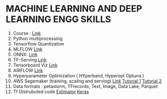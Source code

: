 # MACHINE LEARNING AND DEEP LEARNING ENGG SKILLS

1. Course : [Link](https://www.coursera.org/specializations/tensorflow-data-and-deployment)
2. Python multiprocessing
3. Tensorflow Quantization
4. MLFLOW [Link](https://mlflow.org/)
5. ONNX: [Link](https://github.com/onnx/tutorials)
6. TF-Serving [Link](https://www.tensorflow.org/tfx/serving/architecture)
7. Tensorboard Viz [Link](https://www.tensorflow.org/tensorboard/get_started)
8. AIRFLOW [Link](https://airflow.apache.org/)
9. Hyperparameter Optimization ( HYperband, Hyperopt Optuna )
10. AWS Sagemaker (training, scaling and serving) [Link](https://github.com/awslabs/amazon-sagemaker-examples) [Tutorial 1](https://aws.amazon.com/blogs/machine-learning/train-and-host-scikit-learn-models-in-amazon-sagemaker-by-building-a-scikit-docker-container/) [Tutorial 2](https://medium.com/theteammavericks/deploy-scalable-ml-model-using-aws-sagemaker-a817e6001034) 
11. Data formats : petastorm, TFrecords, Text, Image, Data Lake, Parquet 
12. Tf Distrubuted code [Estimator](https://stackoverflow.com/questions/47223766/how-to-run-tensorflow-estimator-on-multiple-gpus-with-data-parallelism/56549909#56549909) [Keras](https://www.tensorflow.org/tutorials/distribute/keras)
